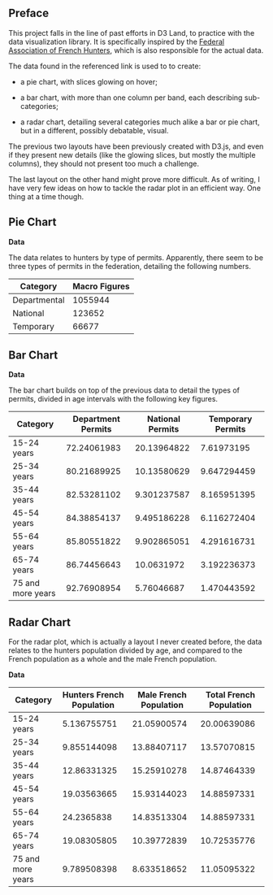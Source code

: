 <!-- Link to the work-in-progress pen right [here](). -->

## Preface

This project falls in the line of past efforts in D3 Land, to practice with the data visualization library. It is specifically  inspired by the [Federal Association of French Hunters](http://chasse.bipe.fr/#/Chasseurs), which is also responsible for the actual data.

The data found in the referenced link is used to to create:

- a pie chart, with slices glowing on hover;

- a bar chart, with more than one column per band, each describing sub-categories;

- a radar chart, detailing several categories much alike a bar or pie chart, but in a different, possibly debatable, visual.

The previous two layouts have been previously created with D3.js, and even if they present new details (like the glowing slices, but mostly the multiple columns), they should not present too much a challenge.

The last layout on the other hand might prove more difficult. As of writing, I have very few ideas on how to tackle the radar plot in an efficient way. One thing at a time though.

## Pie Chart

**Data**

The data relates to hunters by type of permits. Apparently, there seem to be three types of permits in the federation, detailing the following numbers.

|Category|Macro Figures|
|---|---|
|Departmental|1055944|
|National|123652|
|Temporary|66677|

## Bar Chart

**Data**

The bar chart builds on top of the previous data to detail the types of permits, divided in age intervals with the following key figures.

|Category|Department Permits|National Permits|Temporary Permits|
|---|---|---|---|
|15-24 years|72.24061983|20.13964822|7.61973195|
|25-34 years|80.21689925|10.13580629|9.647294459|
|35-44 years|82.53281102|9.301237587|8.165951395|
|45-54 years|84.38854137|9.495186228|6.116272404|
|55-64 years|85.80551822|9.902865051|4.291616731|
|65-74 years|86.74456643|10.0631972|3.192236373|
|75 and more years|92.76908954|5.76046687|1.470443592|

## Radar Chart

For the radar plot, which is actually a layout I never created before, the data relates to the hunters population divided by age, and compared to the French population as a whole and the male French population.

**Data**

|Category|Hunters French Population|Male French Population|Total French Population|
|---|---|---|---|
|15-24 years|5.136755751|21.05900574|20.00639086|
|25-34 years|9.855144098|13.88407117|13.57070815|
|35-44 years|12.86331325|15.25910278|14.87464339|
|45-54 years|19.03563665|15.93144023|14.88597331|
|55-64 years|24.2365838|14.83513304|14.88597331|
|65-74 years|19.08305805|10.39772839|10.72535776|
|75 and more years|9.789508398|8.633518652|11.05095322|
